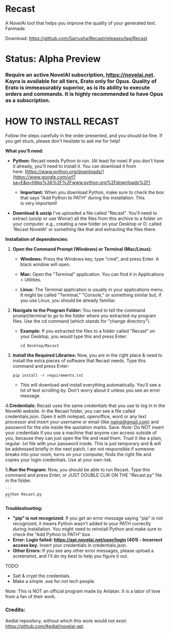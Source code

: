 # Recast
A NovelAi tool that helps you improve the quality of your generated text. Fanmade. 

Download: https://github.com/Sarrusha/Recast/releases/tag/Recast

# Status: Alpha Preview

### Require an active NovelAI subscription, https://novelai.net. Kayra is available for all tiers, Erato only for Opus. Quality of Erato is immeasurably superior, as is its ability to execute orders and commands. It is highly recommended to have Opus as a subscription.

# HOW TO INSTALL RECAST
Follow the steps carefully in the order presented, and you should be fine. If you get stuck, please don't hesitate to ask me for help! 

**What you'll need:**
- **Python:** Recast needs Python to run. (At least for now) If you don't have it already, you'll need to install it. You can download it from here: [https://www.python.org/downloads/](https://www.google.com/url?sa=E&q=https%3A%2F%2Fwww.python.org%2Fdownloads%2F)
    
    - **Important:** When you download Python, make sure to check the box that says "Add Python to PATH" during the installation. This is very important!
       
- **Download & unzip** I've uploaded a file called "Recast". You'll need to extract (unzip or use Winrar) all the files from this archive to a folder on your computer. e.g., creating a new folder on your Desktop or D: called 'Recast NovelAI' or something like that and extracting the files there.    

**Installation of dependencies:**
1. **Open the Command Prompt (Windows) or Terminal (Mac/Linux):**
    - **Windows:** Press the Windows key, type "cmd", and press Enter. A black window will open.
   
    - **Mac:** Open the "Terminal" application. You can find it in Applications > Utilities.

    - **Linux:** The Terminal application is usually in your applications menu. It might be called "Terminal," "Console," or something similar but, if you use Linux, you should be already familiar.

2. **Navigate to the Program Folder:** You need to tell the command prompt/terminal to go to the folder where you extracted my program files. Use the cd command (which stands for "change directory").
    
    - **Example:** If you extracted the files to a folder called "Recast" on your Desktop, you would type this and press Enter:
        
        ```
        cd Desktop/Recast
        ```        
3. **Install the Required Libraries:** Now, you are in the right place & need to install the extra pieces of software that Recast needs. Type this command and press Enter:
 
    ```
    pip install -r requirements.txt
    ```

    - This will download and install everything automatically. You'll see a lot of text scrolling by. Don't worry about it unless you see an error message.

4.**Credentials:** Recast uses the same credentials that you use to log in in the NovelAI website. In the Recast folder, you can see a file called credentials.json. Open it with notepad, openoffice, word or any text processor and insert your username or email (like name@gmail.com) and password for the site inside the quotation marks. 
    Save. *Note:* Do NOT insert your credentials if you use a machine that anyone can access outside of you, because they can just open the file and read them. Trust it like a plain, regular .txt file with your password inside. This is just temporary and & will be addressed briefly in the next patch. I am not responsible if someone breaks into your room, turns on your computer, finds the right file and copies your login credentials. Use at your own risk.

5.**Run the Program:** Now, you should be able to run Recast. Type this command and press Enter, or JUST DOUBLE CLIK ON THE "Recast.py" file in the folder.

    ```
    python Recast.py
    ```


**Troubleshooting:**
- **"pip" is not recognized:** If you get an error message saying "pip" is not recognized, it means Python wasn't added to your PATH correctly during installation. You might need to reinstall Python and make sure to check the "Add Python to PATH" box.
- **Error: Login failed: https://api.novelai.net/user/login (401) - Incorrect access key.** Insert your credentials in credentials.json.
- **Other Errors:** If you see any other error messages, please upload a screenshot, and I'll do my best to help you figure it out.

TODO:
- Salt & crypt the credentials.
- Make a simple .exe for not tech people.

Note: This is NOT an official program made by Anlatan. It is a labor of love from a fan of their work. 

### Credits:
Aedial repository, without which this work would not exist:
https://github.com/Aedial/novelai-api


